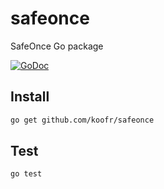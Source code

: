# safeonce

SafeOnce Go package

[![GoDoc](https://godoc.org/github.com/koofr/safeonce?status.png)](https://godoc.org/github.com/koofr/safeonce)

## Install

```sh
go get github.com/koofr/safeonce
```

## Test

```sh
go test
```
